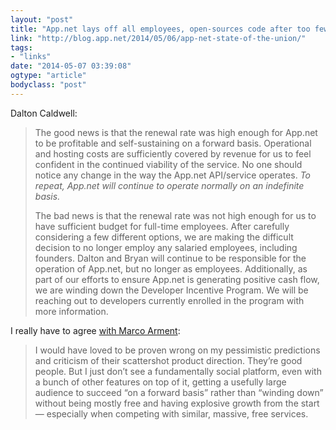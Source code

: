 ```yaml
---
layout: "post"
title: "App.net lays off all employees, open-sources code after too few renewals, but will “run indefinitely”"
link: "http://blog.app.net/2014/05/06/app-net-state-of-the-union/"
tags: 
- "links"
date: "2014-05-07 03:39:08"
ogtype: "article"
bodyclass: "post"
---
```


Dalton Caldwell:

> The good news is that the renewal rate was high enough for App.net to be profitable and self-sustaining on a forward basis. Operational and hosting costs are sufficiently covered by revenue for us to feel confident in the continued viability of the service. No one should notice any change in the way the App.net API/service operates. *To repeat, App.net will continue to operate normally on an indefinite basis.*
> 
> The bad news is that the renewal rate was not high enough for us to have sufficient budget for full-time employees. After carefully considering a few different options, we are making the difficult decision to no longer employ any salaried employees, including founders. Dalton and Bryan will continue to be responsible for the operation of App.net, but no longer as employees. Additionally, as part of our efforts to ensure App.net is generating positive cash flow, we are winding down the Developer Incentive Program. We will be reaching out to developers currently enrolled in the program with more information.

I really have to agree [with Marco Arment](http://www.marco.org/2014/05/06/adn-is-mostly-over):

> I would have loved to be proven wrong on my pessimistic predictions and criticism of their scattershot product direction. They’re good people. But I just don’t see a fundamentally social platform, even with a bunch of other features on top of it, getting a usefully large audience to succeed “on a forward basis” rather than “winding down” without being mostly free and having explosive growth from the start — especially when competing with similar, massive, free services.